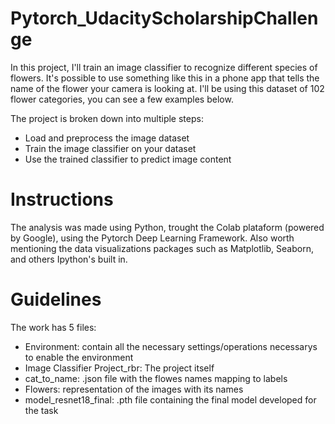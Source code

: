 # Pytorch_UdacityScholarshipChallenge
In this project, I'll train an image classifier to recognize different species of flowers. It's possible to use something like this in a phone app that tells the name of the flower your camera is looking at. I'll be using this dataset of 102 flower categories, you can see a few examples below.

The project is broken down into multiple steps:

- Load and preprocess the image dataset
- Train the image classifier on your dataset
- Use the trained classifier to predict image content

# Instructions

The analysis was made using Python, trought the Colab plataform (powered by Google), using the Pytorch Deep Learning Framework. Also worth mentioning the data visualizations packages such as Matplotlib, Seaborn, and others Ipython's built in.

# Guidelines

The work has 5 files:
- Environment: contain all the necessary settings/operations necessarys to enable the environment
- Image Classifier Project_rbr: The project itself
- cat_to_name: .json file with the flowes names mapping to labels
- Flowers: representation of the images with its names
- model_resnet18_final: .pth file containing the final model developed for the task 
